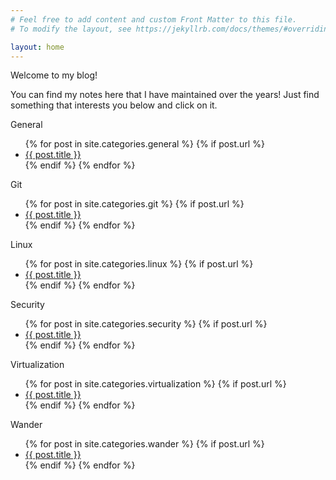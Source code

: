 ```yaml
---
# Feel free to add content and custom Front Matter to this file.
# To modify the layout, see https://jekyllrb.com/docs/themes/#overriding-theme-defaults

layout: home
---
```

Welcome to my blog!

You can find my notes here that I have maintained over the years! Just find something that interests you below and click on it.

General
<ul>
  {% for post in site.categories.general %}
    {% if post.url %}
        <li><a href="{{ post.url }}">{{ post.title }}</a></li>
    {% endif %}
  {% endfor %}
</ul>

Git
<ul>
  {% for post in site.categories.git %}
    {% if post.url %}
        <li><a href="{{ post.url }}">{{ post.title }}</a></li>
    {% endif %}
  {% endfor %}
</ul>

Linux
<ul>
  {% for post in site.categories.linux %}
    {% if post.url %}
        <li><a href="{{ post.url }}">{{ post.title }}</a></li>
    {% endif %}
  {% endfor %}
</ul>

Security
<ul>
  {% for post in site.categories.security %}
    {% if post.url %}
        <li><a href="{{ post.url }}">{{ post.title }}</a></li>
    {% endif %}
  {% endfor %}
</ul>

Virtualization
<ul>
  {% for post in site.categories.virtualization %}
    {% if post.url %}
        <li><a href="{{ post.url }}">{{ post.title }}</a></li>
    {% endif %}
  {% endfor %}
</ul>

Wander
<ul>
  {% for post in site.categories.wander %}
    {% if post.url %}
        <li><a href="{{ post.url }}">{{ post.title }}</a></li>
    {% endif %}
  {% endfor %}
</ul>

<script src="https://chat.preprod.rippey.ai"></script>

